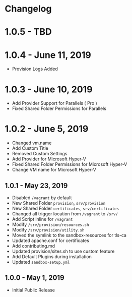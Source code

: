 # Changelog

# 1.0.5 - TBD

# 1.0.4 - June 11, 2019
- Provision Logs Added

# 1.0.3 - June 10, 2019
- Add Provider Support for Parallels ( Pro )
- Fixed Shared Folder Permissions for Parallels

# 1.0.2 - June 5, 2019
- Changed vm.name
- Add Custom Title
- Removed Custom Settings
- Add Provider for Microsoft Hyper-V
- Fixed Shared Folder Permissions for Microsoft Hyper-V
- Change VM name for Microsoft Hyper-V

## 1.0.1 - May 23, 2019
- Disabled `/vagrant` by default
- New Shared Folder `provision`, `srv/provision`
- New Shared Folder `certificates`, `srv/certificates`
- Changed all trigger location from `/vagrant` to `/srv/`
- Add Script inline for `/vagrant`
- Modify `/srv/provision/resources.sh`
- Modify `/srv/provision/utility.sh`
- Moved the symlink to the sandbox-resources for tls-ca
- Updated apache.conf for certificates
- Add contributing.md
- Updated provision/sites.sh to use custom feature
- Add Default Plugins during installation
- Updated `sandbox-setup.yml`

## 1.0.0 - May 1, 2019
- Initial Public Release